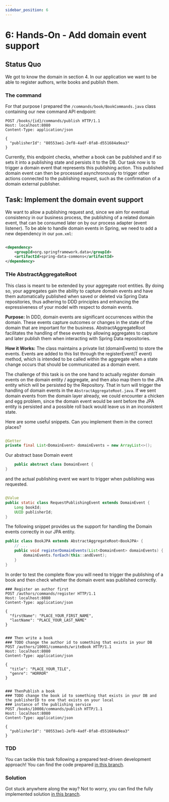 ```yaml
---
sidebar_position: 6
---
```


# 6: Hands-On - Add domain event support

## Status Quo

We got to know the domain in section 4. In our application we want to be able to register authors, write books and
publish them.

### The command

For that purpose I prepared the ``/commands/book/BookCommands.java`` class containing our new command API endpoint:

```http request
POST /books/{id}/commands/publish HTTP/1.1
Host: localhost:8080
Content-Type: application/json

{
  "publisherId": "80553ae1-2ef8-4adf-8fa8-d551684a9ea3"
}
```

Currently, this endpoint checks, whether a book can be published and if so sets it into a publishing state and persists
it to the DB.
Our task now is to trigger a domain event that represents this publishing action. This published domain event can then
be processed
asynchronously to trigger other actions connected to the publishing request, such as the confirmation of a domain
external publisher.

## Task: Implement the domain event support

We want to allow a publishing request and, since we aim for eventual consistency in our business process, the publishing
of a related domain
event, that can be consumed later on by our process adapter (event listener).
To be able to handle domain events in Spring, we need to add a new dependency in our ``pom.xml``:

```xml

<dependency>
    <groupId>org.springframework.data</groupId>
    <artifactId>spring-data-commons</artifactId>
</dependency>
```

### THe AbstractAggregateRoot

This class is meant to be extended by your aggregate root entities. By doing so, your aggregates gain the ability to
capture domain events and have them automatically published when saved or deleted via Spring Data repositories, thus
adhering to DDD principles and enhancing the expressiveness of your model with respect to domain events.

**Purpose:** In DDD, domain events are significant occurrences within the domain. These events capture outcomes or changes
in the state of the domain that are important for the business. AbstractAggregateRoot facilitates the handling of these
events by allowing aggregates to capture and later publish them when interacting with Spring Data repositories.

**How it Works:** The class maintains a private list (domainEvents) to store the events. Events are added to this list
through the registerEvent(T event) method, which is intended to be called within the aggregate when a state change
occurs that should be communicated as a domain event.

The challenge of this task is on the one hand to actually register domain events on the domain entity / aggregate, and
then also map them to
the JPA entity which will be persisted by the Repository. That in turn will trigger the handling of
domain events in the ``AbstractAggregateRoot.java``. If we sent domain events from the domain layer already, we
could encounter a chicken and egg problem, since the domain event would be sent before the JPA entity is persisted and a
possible
roll back would leave us in an inconsistent state.

Here are some useful snippets. Can you implement them in the correct places?

```java

@Getter
private final List<DomainEvent> domainEvents = new ArrayList<>();
```

Our abstract base Domain event

```java
    public abstract class DomainEvent {
}
```

and the actual publishing event we want to trigger when publishing was requested.

```java

@Value
public static class RequestPublishingEvent extends DomainEvent {
    Long bookId;
    UUID publisherId;
}
```

The following snippet provides us the support for handling the Domain events correctly in our JPA entity.

```java
public class BookJPA extends AbstractAggregateRoot<BookJPA> {
    // ...
    public void registerDomainEvents(List<DomainEvent> domainEvents) {
        domainEvents.forEach(this::andEvent);
    }
}
```

In order to test the complete flow you will need to trigger the publishing of a book and then check whether the
domain event was published correctly.

```http request
### Register an author first
POST /authors/commands/register HTTP/1.1
Host: localhost:8080
Content-Type: application/json

{
  "firstName": "PLACE_YOUR_FIRST_NAME",
  "lastName": "PLACE_YOUR_LAST_NAME"
}


### Then write a book
### TODO change the author id to something that exists in your DB
POST /authors/10001/commands/writeBook HTTP/1.1
Host: localhost:8080
Content-Type: application/json

{
  "title": "PLACE_YOUR_TILE",
  "genre": "HORROR"
}


### ThenPublish a book
### TODO change the book id to something that exists in your DB and the publisherID to one that exists on your local
### instance of the publishing service
POST /books/10008/commands/publish HTTP/1.1
Host: localhost:8080
Content-Type: application/json

{
  "publisherId": "80553ae1-2ef8-4adf-8fa8-d551684a9ea3"
}
```

### TDD

You can tackle this task following a prepared test-driven development approach! You can find the code prepared
[in this branch](https://github.com/MaikKingma/tackle-eventual-consistency-with-domain-events/tree/task_5/add_domain_event_support_TDD).

### Solution

Got stuck anywhere along the way? Not to worry, you can find the fully implemented solution
[in this branch](https://github.com/MaikKingma/tackle-eventual-consistency-with-domain-events/tree/task_5/add_domain_event_support_DONE).
